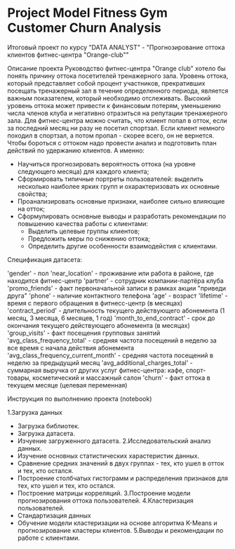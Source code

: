 # Project Model Fitness Gym Customer Churn Analysis
Итоговый проект по курсу "DATA ANALYST" - "Прогнозирование оттока клиентов фитнес-центра "Orange-club""

  Описание проекта
  Руководство фитнес-центра "Orange club" хотело бы понять причину оттока посетителей тренажерного зала. Уровень оттока, который представляет собой процент участников, прекративших посещать тренажерный зал в течение определенного периода, является важным показателем, который необходимо отслеживать. Высокий уровень оттока может привести к финансовым потерям, уменьшению числа членов клуба и негативно отразиться на репутации тренажерного зала. Для фитнес-центра можно считать, что клиент попал в отток, если за последний месяц ни разу не посетил спортзал. Если клиент немного походил в спортзал, а потом пропал - скорее всего, он не вернется. Чтобы бороться с оттоком надо провести анализ и подготовить план действий по удержанию клиентов. А именно:

  - Научиться прогнозировать вероятность оттока (на уровне следующего месяца) для каждого клиента;
  - Сформировать типичные портреты пользователей: выделить несколько наиболее ярких групп и охарактеризовать их основные свойства;
  - Проанализировать основные признаки, наиболее сильно влияющие на отток;
  - Cформулировать основные выводы и разработать рекомендации по повышению качества работы с клиентами:
    - Выделить целевые группы клиентов;
    - Предложить меры по снижению оттока;
    - Определить другие особенности взаимодейстия с клиентами.

  Спецификация датасета:
  
'gender' - пол
'near_location' - проживание или работа в районе, где находится фитнес-центр
'partner' - сотрудник компании-партёра клуба
'promo_friends' - факт первоначальной записи в рамках акции "приведи друга"
'phone' - наличие контактного телефона
'age' - возраст
'lifetime' - время с первого обращения в фитнесс-центр (в месяцах)
'contract_period' - длительность текущего действующего абонемента (1 месяц, 3 месяца, 6 месяцев, 1 год)
'month_to_end_contract' - срок до окончания текущего действующего абонемента (в месяцах)
'group_visits' - факт посещения групповых занятий
'avg_class_frequency_total' - средняя частота посещений в неделю за все время с начала действия абонемента
'avg_class_frequency_current_month' - средняя частота посещений в неделю за предыдущий месяц
'avg_additional_charges_total' - суммарная выручка от других услуг фитнес-центра: кафе, спорт-товары, косметический и массажный салон
'churn' - факт оттока в текущем месяце (целевая переменная)

Инструкция по выполнению проекта (notebook)

  1.Загрузка данных
  - Загрузка библиотек.
  - Загрузка датасета.
  - Изчуение загруженного датасета.
 2.Исследовательский анализ данных.
  - Изучение основных статистических харастеристик данных.
  - Сравнение средних значений в двух группах - тех, кто ушел в отток и тех, кто остался.
  - Построение столбчатых гистограмм и распределения признаков для тех, кто ушел и тех, кто остался.
  - Построение матрицы корреляций.
 3.Построение модели прогнозирования оттока пользователей.
 4.Кластеризация пользователей.
  - Стандартизация данных
  - Обучение модели кластеризации на основе алгоритма K-Means и прогнозирование кластеры клиентов.
 5.Выводы и рекомендации по работе с клиентами.
